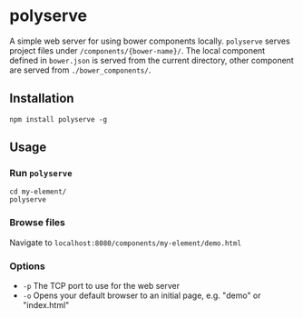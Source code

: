 # polyserve

A simple web server for using bower components locally. `polyserve` serves
project files under `/components/{bower-name}/`. The local component defined in
`bower.json` is served from the current directory, other component are served
from `./bower_components/`.

## Installation

    npm install polyserve -g

## Usage

### Run `polyserve`

    cd my-element/
    polyserve

### Browse files

Navigate to `localhost:8080/components/my-element/demo.html`

### Options

  * `-p` The TCP port to use for the web server
  * `-o` Opens your default browser to an initial page, e.g. "demo" or "index.html"
